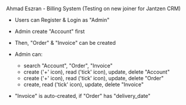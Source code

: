 Ahmad Eszran - Billing System (Testing on new joiner for Jantzen CRM)

- Users can Register & Login as "Admin"
- Admin create "Account" first
- Then, "Order" & "Invoice" can be created


- Admin can:
	- search "Account", "Order", "Invoice"
	- create ('+' icon), read ('tick' icon), update, delete "Account"	
	- create ('+' icon), read ('tick' icon), update, delete "Order"
	- create, read ('tick' icon), update, delete "Invoice"

- "Invoice" is auto-created, if "Order" has "delivery_date"
	

